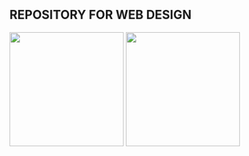 ## REPOSITORY FOR WEB DESIGN

<body>
<div id="container">  
  <img src="https://upload.wikimedia.org/wikipedia/commons/6/61/HTML5_logo_and_wordmark.svg" width="200px" height="200px">
  <img src="https://upload.wikimedia.org/wikipedia/commons/d/d5/CSS3_logo_and_wordmark.svg" width="200px" height="200px">
</div>
  
</body>

